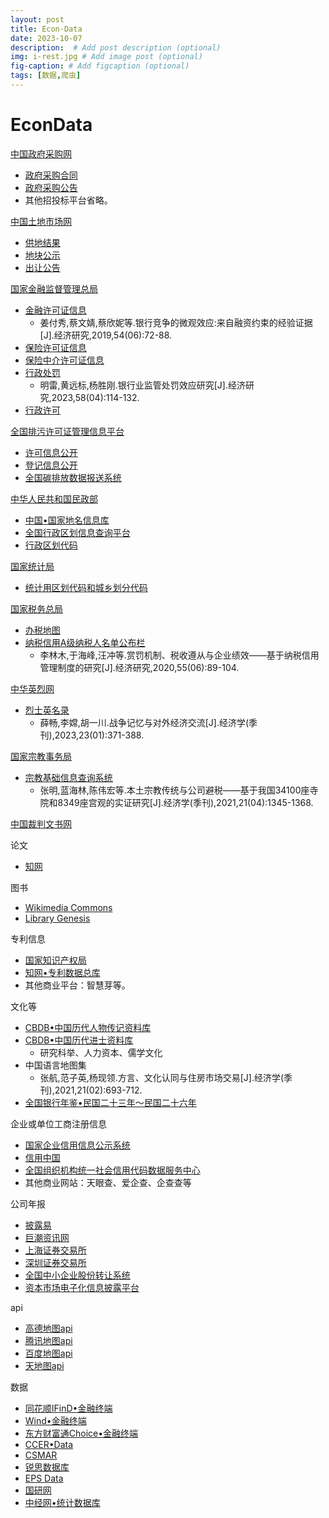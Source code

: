 ```yaml
---
layout: post
title: Econ·Data
date: 2023-10-07
description:  # Add post description (optional)
img: i-rest.jpg # Add image post (optional)
fig-caption: # Add figcaption (optional)
tags: [数据,爬虫]
---
```


# EconData

[中国政府采购网](http://www.ccgp.gov.cn/ "http://www.ccgp.gov.cn/")
- [政府采购合同](http://htgs.ccgp.gov.cn/GS8/contractpublish/search "http://htgs.ccgp.gov.cn/GS8/contractpublish/search")
- [政府采购公告](http://search.ccgp.gov.cn/bxsearch?searchtype=2&page_index=1&start_time=&end_time=&timeType=2&searchparam=&searchchannel=0&dbselect=bidx&kw=&bidSort=0&pinMu=0&bidType=0&buyerName=&projectId=&displayZone=&zoneId=&agentName= "http://search.ccgp.gov.cn/bxsearch?searchtype=2&page_index=1&start_time=&end_time=&timeType=2&searchparam=&searchchannel=0&dbselect=bidx&kw=&bidSort=0&pinMu=0&bidType=0&buyerName=&projectId=&displayZone=&zoneId=&agentName=")
- 其他招投标平台省略。

[中国土地市场网](https://www.landchina.com/)
- [供地结果](https://www.landchina.com/#/resultNotice)
- [地块公示](https://www.landchina.com/#/publicDeal)
- [出让公告](https://www.landchina.com/#/givingNotice)

[国家金融监督管理总局](http://www.cbirc.gov.cn/cn/view/pages/index/index.html)
- [金融许可证信息](https://xkz.cbirc.gov.cn/jr/)
  - 姜付秀,蔡文婧,蔡欣妮等.银行竞争的微观效应:来自融资约束的经验证据[J].经济研究,2019,54(06):72-88.
- [保险许可证信息](https://xkz.cbirc.gov.cn/bx/)
- [保险中介许可证信息](https://xkz.cbirc.gov.cn/zj/)
- [行政处罚](http://www.cbirc.gov.cn/cn/view/pages/ItemList.html?itemPId=923&itemId=931&itemUrl=zhengwuxinxi/xingzhengchufa.html&itemName=%E8%A1%8C%E6%94%BF%E5%A4%84%E7%BD%9A)
  - 明雷,黄远标,杨胜刚.银行业监管处罚效应研究[J].经济研究,2023,58(04):114-132.
- [行政许可](http://www.cbirc.gov.cn/cn/view/pages/ItemList.html?itemPId=923&itemId=930&itemUrl=zhengwuxinxi/xingzhengxuke.html&itemName=%E8%A1%8C%E6%94%BF%E8%AE%B8%E5%8F%AF)

[全国排污许可证管理信息平台](http://permit.mee.gov.cn/permitExt/defaults/default-index!getInformation.action)
- [许可信息公开](http://permit.mee.gov.cn/perxxgkinfo/syssb/xkgg/xkgg!licenseInformation.action)
- [登记信息公开](http://permit.mee.gov.cn/perxxgkinfo/syssb/xkgg/xkgg!getRegisterInfo.action)
- [全国碳排放数据报送系统](http://permit.mee.gov.cn/china-ets/info/#/part-list)

[中华人民共和国民政部](https://www.mca.gov.cn/)
- [中国•国家地名信息库](https://dmfw.mca.gov.cn/)
- [全国行政区划信息查询平台](http://xzqh.mca.gov.cn/map)
- [行政区划代码](https://www.mca.gov.cn/n156/n186/index.html)

[国家统计局](http://www.stats.gov.cn/)
- [统计用区划代码和城乡划分代码](http://www.stats.gov.cn/sj/tjbz/qhdm/)

[国家税务总局](https://www.chinatax.gov.cn/chinatax/index.html)
- [办税地图](https://12366.chinatax.gov.cn/wap/pages/taxmap/tax-map.html)
- [纳税信用A级纳税人名单公布栏](https://www.chinatax.gov.cn/chinatax/n810346/c102299/index.html)
  - 李林木,于海峰,汪冲等.赏罚机制、税收遵从与企业绩效——基于纳税信用管理制度的研究[J].经济研究,2020,55(06):89-104.

[中华英烈网](http://www.chinamartyrs.gov.cn/ "http://www.chinamartyrs.gov.cn/")
- [烈士英名录](http://www.chinamartyrs.gov.cn/x_lsyml/ "http://www.chinamartyrs.gov.cn/x_lsyml/")
  - 薛畅,李嫦,胡一川.战争记忆与对外经济交流[J].经济学(季刊),2023,23(01):371-388.

[国家宗教事务局](https://www.sara.gov.cn/)
- [宗教基础信息查询系统](https://www.sara.gov.cn/gjzjswj/zjjcxxcxxt/index.shtml)
  - 张明,蓝海林,陈伟宏等.本土宗教传统与公司避税——基于我国34100座寺院和8349座宫观的实证研究[J].经济学(季刊),2021,21(04):1345-1368.

[中国裁判文书网](https://wenshu.court.gov.cn/)

论文
- [知网](https://kns.cnki.net/kns/advsearch?dbcode=CJZK)

图书
- [Wikimedia Commons](commons.wikimedia.org)
- [Library Genesis](https://libgen.is/)

专利信息
- [国家知识产权局](https://www.cnipa.gov.cn/col/col1510/)
- [知网•专利数据总库](https://kns.cnki.net/kns/advsearch?dbcode=SCOD)
- 其他商业平台：智慧芽等。

文化等
- [CBDB•中国历代人物传记资料库](https://projects.iq.harvard.edu/chinesecbdb/home)
- [CBDB•中国历代进士资料库](https://jacob.csie.ntu.edu.tw/DocuSky/projects/ntu/CBDB-JinShi/)
  - 研究科举、人力资本、儒学文化
- 中国语言地图集
  - 张航,范子英,杨现领.方言、文化认同与住房市场交易[J].经济学(季刊),2021,21(02):693-712.
- [全国银行年鉴•民国二十三年～民国二十六年]()

企业或单位工商注册信息
- [国家企业信用信息公示系统](https://www.gsxt.gov.cn/index.html)
- [信用中国](https://www.creditchina.gov.cn/)
- [全国组织机构统一社会信用代码数据服务中心](https://www.cods.org.cn/)
- 其他商业网站：天眼查、爱企查、企查查等

公司年报
- [披露易](https://sc.hkexnews.hk/TuniS/www.hkexnews.hk/index_c.htm)
- [巨潮资讯网](http://www.cninfo.com.cn/new/index)
- [上海证券交易所](http://www.sse.com.cn/)
- [深圳证券交易所](http://www.szse.cn/)
- [全国中小企业股份转让系统](https://www.neeq.com.cn/)
- [资本市场电子化信息披露平台](http://eid.csrc.gov.cn/nlpc/)

api
- [高德地图api](https://lbs.amap.com/api/webservice/summary)
- [腾讯地图api](https://lbs.qq.com/service/webService/webServiceGuide/webServiceGeocoder)
- [百度地图api](https://lbsyun.baidu.com/)
- [天地图api](http://lbs.tianditu.gov.cn/])

数据
- [同花顺IFinD•金融终端](https://www.51ifind.com/)
- [Wind•金融终端](https://www.wind.com.cn/portal/zh/WFT/index.html)
- [东方财富通Choice•金融终端](https://choice.eastmoney.com/SchoolApply)
- [CCER•Data](http://www.ccerdata.cn/)
- [CSMAR](https://www.gtarsc.com/)
- [锐思数据库](http://www.resset.cn/)
- [EPS Data](https://www.epsnet.com.cn/)
- [国研网](https://www.drcnet.com.cn)
- [中经网•统计数据库](https://db.cei.cn/jsps/Home)




